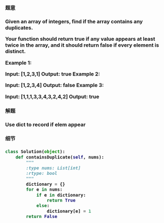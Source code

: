 <h3>题意<h3>
<p>
Given an array of integers, find if the array contains any duplicates.

Your function should return true if any value appears at least twice in the array, and it should return false if every element is distinct.

Example 1:

Input: [1,2,3,1]
Output: true
Example 2:

Input: [1,2,3,4]
Output: false
Example 3:

Input: [1,1,1,3,3,4,3,2,4,2]
Output: true
<p>




<h3>解题<h3>
<p>
Use dict to record if elem appear
<p>


<h3>细节<h3>
<p>

<p>



```python
class Solution(object):
    def containsDuplicate(self, nums):
        """
        :type nums: List[int]
        :rtype: bool
        """
        dictionary = {}
        for e in nums:
            if e in dictionary:
                return True
            else:
                dictionary[e] = 1
        return False

```
